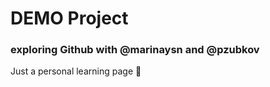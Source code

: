 # DEMO Project

### exploring Github with @marinaysn and @pzubkov

Just a personal learning page :tada:
